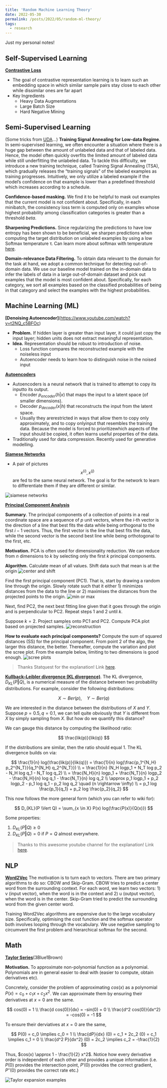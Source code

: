 ```yaml
---
title: 'Random Machine Learning Theory'
date: 2022-05-30
permalink: /posts/2022/05/random-ml-theory/
tags:
  - research
---
```

Just my personal notes!

## Self-Supervised Learning
**[Contrastive Loss](https://lilianweng.github.io/posts/2021-05-31-contrastive/)** 
- The goal of contrastive representation learning is to learn such an embedding space in which similar sample pairs stay close to each other while dissimilar ones are far apart
- Key Ingredients
  - Heavy Data Augmentations
  - Large Batch Size
  - Hard Negative Mining

## Semi-Supervised Learning

(Some tricks from [UDA](https://arxiv.org/abs/1904.12848)...)
**Training Signal Annealing for Low-data Regime**. In semi-supervised learning, we often encounter a situation where there is a huge gap between the amount of unlabeled data and that of labeled data. Hence, the model often quickly overfits the limited amount of labeled data while still underfitting the unlabeled data. To tackle this difficulty, we introduce a new training technique, called Training Signal Annealing (TSA), which gradually releases the “training signals” of the labeled examples as training progresses. Intuitively, we only utilize a labeled example if the model’s confidence on that example is lower than a predefined threshold which increases according to a schedule.

**Confidence-based masking.**  We find it to be helpful to mask out examples that the current model is not confident about. Specifically, in each minibatch, the consistency loss term is computed only on examples whose highest probability among classification categories is greater than a threshold $beta$.

**Sharpening Predictions.** Since regularizing the predictions to have low entropy has been shown to be beneficial, we sharpen predictions when computing the target distribution on unlabeled examples by using a low Softmax temperature τ. Can learn more about softmax with temperature [here](https://stackoverflow.com/questions/58764619/why-should-we-use-temperature-in-softmax).

**Domain-relevance Data Filtering.** To obtain data relevant to the domain for the task at hand, we adopt a common technique for detecting out-of-domain data. We use our baseline model trained on the in-domain data to infer the labels of data in a large out-of-domain dataset and pick out examples that the model is most confident about. Specifically, for each category, we sort all examples based on the classified probabilities of being in that category and select the examples with the highest probabilities.


## Machine Learning (ML)
**[Denoising Autoencoder]**(https://www.youtube.com/watch?v=t2NQ_c5BFOc)
- **Problem.** If hidden layer is greater than input layer, it could just copy the input layer; hidden units does not extract meaningful representation.
- **Idea.** Representation should be robust to introduction of noise.
  - Loss function compares the reconstructed example with the noiseless input
  - Autoencoder needs to learn how to distinguish noise in the noised input


**[Autoencoders](https://www.deeplearningbook.org/contents/autoencoders.html)**
- Autoencoders is a neural network that is trained to attempt to copy its inputto its output.
  - Encoder $p_{encoder}(h|x)$ that maps the input to a latent space (of smaller dimensions).
  - Decoder $p_{decoder}(x|h)$ that reconstructs the input from the latent space.
  - Usually they arerestricted in ways that allow them to copy only approximately, and to copy onlyinput that resembles the training data. Because the model is forced to prioritizewhich aspects of the input should be copied, it often learns useful properties of the data.
- Traditionally used for data compression. Recently used for generative modelling.

**[Siamese Networks](https://www.youtube.com/watch?v=6jfw8MuKwpI)**
- A pair of pictures $$x^{(i)}, x^{(j)}$$ are fed to the same neural network. The goal is for the network to learn to differentiate them if they are different or similar.

![siamese networks](/images/papers/siamese-networks.png)

<!-- PCA -->
**[Principal Component Analysis](https://www.youtube.com/watch?v=FgakZw6K1QQ)** 

**Summary**. The principal components of a collection of points in a real coordinate space are a sequence of $p$ unit vectors, where the $i$-th vector is the direction of a line that best fits the data while being orthogonal to the first $i-1$ vectors. Thus, the first vector is the line that best fits the data, while the second vector is the second best line while being orthotogonal to the first, etc.

**Motivation.** PCA is often used for dimensionality reduction. We can reduce from $n$ dimensions to $k$ by selecting only the first $k$ principal components.

**Algorithm.** 
Calculate mean of all values. Shift data such that mean is at the origin
![center and shift](/images/PCA/center-and-shift.png)

Find the first principal component (PC1). That is, start by drawing a random line through the origin. Slowly rotate such that it either 1) minimizes distances from the data to the line or 2) maximises the distances from the projected points to the origin.
![min or max](/images/PCA/min-or-max.png)

Next, find PC2, the next best fitting line given that it goes through the origin and is perpendicular to PC2. Repeat steps 1 and 2 until $k$. 

Suppose $k=2$. Project samples onto PC1 and PC2. Compute PCA plot based on projected samples.
![reconstruction](/images/PCA/reconstruction.png)

**How to evaluate each principal components?** Compute the sum of squared distances (SS) for the principal component. From point 2 of the algo, the larger this distance, the better. Thereafter, compute the variation and plot the scree plot. From the example below, limiting to two dimensions is good enough.
![scree plots](/images/PCA/scree-plots.png)

> Thanks Statquest for the explanation! Link [here](https://www.youtube.com/watch?v=FgakZw6K1QQ).

**[Kullback–Leibler divergence (KL divergence)](https://m.youtube.com/watch?v=SxGYPqCgJWM)**.
The KL divergence, $D_{KL}(P \Vert Q)$, is a numerical measure of the distance between two probability distributions. For example, consider the following distributions:

$$
X \sim Ber(p), \quad Y \sim Ber(q)
$$

We are interested in the distance between the distributions of $X$ and $Y$. Suppose $p=0.5, q=0.1$, we can tell quite obviously that $Y$ is different from $X$ by simply sampling from $X$. But how do we quantify this distance?

We can gauge this distance by computing the likelihood ratio:

$$
\frac{lik(p)}{lik(q)}
$$

If the distributions are similar, then the ratio should equal 1. The KL divergence builds on via:

$$
\frac{1}{n} log(\frac{lik(p)}{lik(q)}) = \frac{1}{n} log(\frac{p_1^{N_H} p_2^{N_T}}{q_1^{N_H} q_2^{N_T}})  
\\ = \frac{1}{n} (N_H logp_1 + N_T log p_2 - N_H log q_1 - N_T log q_2)
\\ = \frac{N_H}{n} logp_1 + \frac{N_T}{n} logp_2 - \frac{N_H}{n} log q_1 - \frac{N_T}{n} log q_2
\\ \approx p_1 logp_1 + p_2 logp_2 - p_1 log q_1 - p_2 log q_2 \quad (n \rightarrow \infty)
\\ = p_1 log \frac{p_1}{q_1} + p_2 log \frac{p_2}{q_2}
$$

This now follows the more general form (which you can refer to wiki for):

$$
D_{KL}(P \Vert Q) =  \sum_{x \in X} P(x) log(\frac{P(x)}{Q(x)})
$$

Some properties:
1. $D_{KL}(P \Vert Q) \geq 0$
2. $D_{KL}(P \Vert Q)  = 0$ if $P = Q$ almost everywhere.

> Thanks to this awesome youtube channel for the explanation! Link [here](https://m.youtube.com/watch?v=SxGYPqCgJWM).

## NLP

**[Word2Vec](https://web.stanford.edu/class/cs224n/readings/cs224n-2019-notes01-wordvecs1.pdf)** The motivation is to turn each to vectors. There are two primary algorithms to do so: CBOW and Skip-Gram. CBOW tries to predict a center word from the surrounding context. For each word, we learn two vectors: 1) v (input vector), when the word is in the context and 2) u (output vector), when the word is in the center. Skip-Gram tried to predict the surrounding word from the given center word. 

Training Word2Vec algorithms are expensive due to the large vocabulary size. Specifically, optimising the cost function and the softmax operator both involves looping through the vocabulary. We use negative sampling to circumvent the first problem and hierarchical softmax for the second.

## Math

**[Taylor Series](https://www.youtube.com/watch?v=3d6DsjIBzJ4)**(3Blue1Brown)

**Motivation.** To approximate non-polynomial function as a polynomial. Polynomials are in general easier to deal with (easier to compute, obtain derivatives etc).

Concretely, consider the problem of approximating $cos(x)$ as a polynomial $P(x) = c_0 + c_1 x + c_2 x^2$. We can approximate them by ensuring their derivatives at $x=0$ are the same.

$$
cos(0) = 1 \\
\frac{d cos(0)}{dx} = -sin(0) = 0 \\
\frac{d^2 cos(0)}{dx^2} = -cos(0) = -1 
$$

To ensure their derviatives at $x=0$ are the same,


$$
P(0) = c_0 \implies c_0 = 1 \\
\frac{dP}{dx} (0) = c_1 + 2c_2 (0) = c_1 \implies c_1 = 0 \\ 
\frac{d^2 P}{dx^2} (0) = 2c_2 \implies c_2 = -\frac{1}{2}
$$

Thus, $cos(x) \approx 1 - \frac{1}{2} x^2$. Notice how every derivative order is independent of each other and provides a unique information (i.e. $P(0)$ provides the intersection point, $P'(0)$ provides the correct gradient, $P''(0)$ provides the correct rate etc.)

![Taylor expansion examples](/images/papers/taylor-expansion-eg.png)
